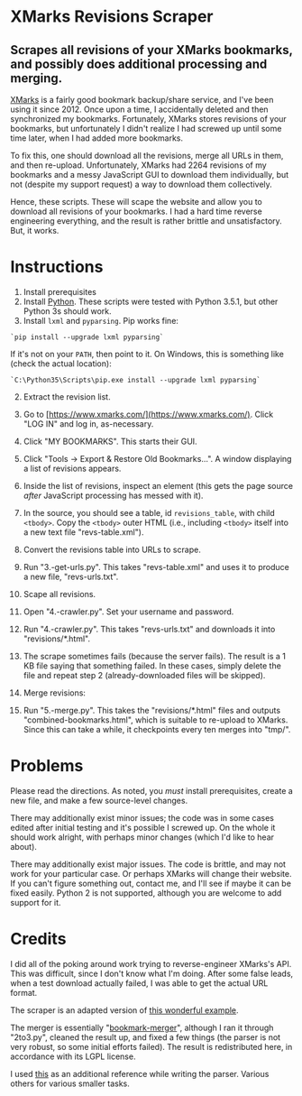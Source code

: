 # XMarks Revisions Scraper

## Scrapes all revisions of your XMarks bookmarks, and possibly does additional processing and merging.

[XMarks](http://xmarks.com/) is a fairly good bookmark backup/share service, and I've been using it since 2012.  Once upon a time, I accidentally deleted and then synchronized my bookmarks.  Fortunately, XMarks stores revisions of your bookmarks, but unfortunately I didn't realize I had screwed up until some time later, when I had added more bookmarks.

To fix this, one should download all the revisions, merge all URLs in them, and then re-upload.  Unfortunately, XMarks had 2264 revisions of my bookmarks and a messy JavaScript GUI to download them individually, but not (despite my support request) a way to download them collectively.

Hence, these scripts.  These will scape the website and allow you to download all revisions of your bookmarks.  I had a hard time reverse engineering everything, and the result is rather brittle and unsatisfactory.  But, it works.

# Instructions

1. Install prerequisites
  1. Install [Python](https://www.python.org/downloads/).  These scripts were tested with Python 3.5.1, but other Python 3s should work.
  2. Install `lxml` and `pyparsing`.  Pip works fine:

    `pip install --upgrade lxml pyparsing`

  If it's not on your `PATH`, then point to it.  On Windows, this is something like (check the actual location):

    `C:\Python35\Scripts\pip.exe install --upgrade lxml pyparsing`

2. Extract the revision list.
  1. Go to [https://www.xmarks.com/](https://www.xmarks.com/).  Click "LOG IN" and log in, as-necessary.
  2. Click "MY BOOKMARKS".  This starts their GUI.
  3. Click "Tools -> Export & Restore Old Bookmarks...".  A window displaying a list of revisions appears.
  4. Inside the list of revisions, inspect an element (this gets the page source *after* JavaScript processing has messed with it).
  5. In the source, you should see a table, id `revisions_table`, with child `<tbody>`.  Copy the `<tbody>` outer HTML (i.e., including `<tbody>` itself into a new text file "revs-table.xml").

3. Convert the revisions table into URLs to scrape.
  1. Run "3.-get-urls.py".  This takes "revs-table.xml" and uses it to produce a new file, "revs-urls.txt".

4. Scape all revisions.
  1. Open "4.-crawler.py".  Set your username and password.
  2. Run "4.-crawler.py".  This takes "revs-urls.txt" and downloads it into "revisions/*.html".
  3. The scrape sometimes fails (because the server fails).  The result is a 1 KB file saying that something failed.  In these cases, simply delete the file and repeat step 2 (already-downloaded files will be skipped).

5. Merge revisions:

  1. Run "5.-merge.py".  This takes the "revisions/*.html" files and outputs "combined-bookmarks.html", which is suitable to re-upload to XMarks.  Since this can take a while, it checkpoints every ten merges into "tmp/".

# Problems

Please read the directions.  As noted, you *must* install prerequisites, create a new file, and make a few source-level changes.

There may additionally exist minor issues; the code was in some cases edited after initial testing and it's possible I screwed up.  On the whole it should work alright, with perhaps minor changes (which I'd like to hear about).

There may additionally exist major issues.  The code is brittle, and may not work for your particular case.  Or perhaps XMarks will change their website.  If you can't figure something out, contact me, and I'll see if maybe it can be fixed easily.  Python 2 is not supported, although you are welcome to add support for it.

# Credits

I did all of the poking around work trying to reverse-engineer XMarks's API.  This was difficult, since I don't know what I'm doing.  After some false leads, when a test download actually failed, I was able to get the actual URL format.

The scraper is an adapted version of [this wonderful example](https://github.com/kazuar/login_scraper_example).

The merger is essentially "[bookmark-merger](http://bookmark-merger.sourceforge.net/)", although I ran it through "2to3.py", cleaned the result up, and fixed a few things (the parser is not very robust, so some initial efforts failed).  The result is redistributed here, in accordance with its LGPL license.

I used [this](https://stackoverflow.com/a/7265260/688624) as an additional reference while writing the parser.  Various others for various smaller tasks.